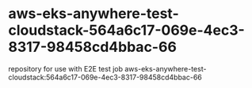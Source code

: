 # aws-eks-anywhere-test-cloudstack-564a6c17-069e-4ec3-8317-98458cd4bbac-66
repository for use with E2E test job aws-eks-anywhere-test-cloudstack:564a6c17-069e-4ec3-8317-98458cd4bbac-66
